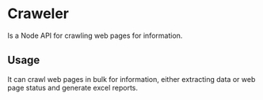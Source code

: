 # Craweler
Is a Node API for crawling web pages for information.


## Usage
It can crawl web pages in bulk for information, either extracting data or web page status and generate excel reports.

